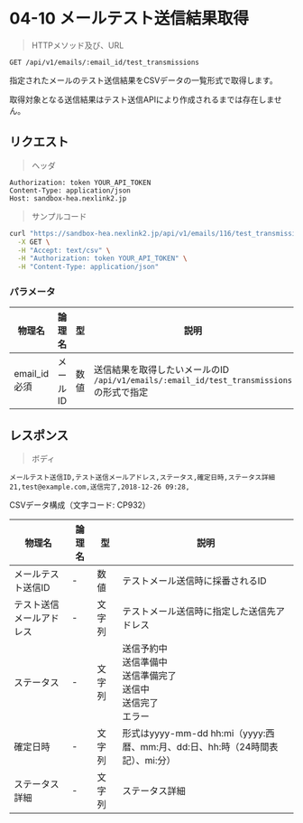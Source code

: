 # 04-10 メールテスト送信結果取得

> HTTPメソッド及び、URL

```
GET /api/v1/emails/:email_id/test_transmissions
```

指定されたメールのテスト送信結果をCSVデータの一覧形式で取得します。

取得対象となる送信結果はテスト送信APIにより作成されるまでは存在しません。

## リクエスト

> ヘッダ

```
Authorization: token YOUR_API_TOKEN
Content-Type: application/json
Host: sandbox-hea.nexlink2.jp
```

> サンプルコード

``` sh
curl "https://sandbox-hea.nexlink2.jp/api/v1/emails/116/test_transmissions" \
  -X GET \
  -H "Accept: text/csv" \
  -H "Authorization: token YOUR_API_TOKEN" \
  -H "Content-Type: application/json"
```

### パラメータ

| 物理名               | 論理名       | 型     | 説明     |
|----------------------|--------------|--------|----------|
|email_id <span class="required">必須</span>|メールID|数値|送信結果を取得したいメールのID<br/>`/api/v1/emails/:email_id/test_transmissions` の形式で指定|


## レスポンス

> ボディ

```csv
メールテスト送信ID,テスト送信メールアドレス,ステータス,確定日時,ステータス詳細
21,test@example.com,送信完了,2018-12-26 09:28,
```
CSVデータ構成（文字コード: CP932）

| 物理名 | 論理名 | 型 | 説明 |
| ---- | ---- | ---- | ---- |
| メールテスト送信ID | - | 数値 | テストメール送信時に採番されるID |
| テスト送信メールアドレス | - | 文字列 | テストメール送信時に指定した送信先アドレス |
| ステータス | - | 文字列 | 送信予約中<br/>送信準備中<br/>送信準備完了<br/>送信中<br/>送信完了<br/>エラー |
| 確定日時 | - | 文字列 | 形式はyyyy-mm-dd&nbsp;hh:mi（yyyy:西暦、mm:月、dd:日、hh:時（24時間表記）、mi:分） |
| ステータス詳細 | - | 文字列 | ステータス詳細 |

